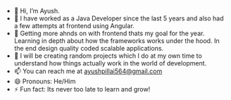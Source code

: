 - 👋 Hi, I’m Ayush.
- 👀 I have worked as a Java Developer since the last 5 years and also had a few attempts at frontend using Angular.
- 🌱 Getting more ahnds on with frontend thats my goal for the year. Learning in depth about how the frameworks works under the hood. In the end design quality coded scalable applications.
- 💞️ I will be creating random projects which I do at my own time to understand how things actually work in the world of development.
- 📫 You can reach me at ayushpillai564@gmail.com
- 😄 Pronouns: He/Him
- ⚡ Fun fact: Its never too late to learn and grow!

<!---
Kramer564/Kramer564 is a ✨ special ✨ repository because its `README.md` (this file) appears on your GitHub profile.
You can click the Preview link to take a look at your changes.
--->

